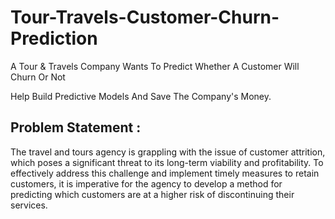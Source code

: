 # Tour-Travels-Customer-Churn-Prediction

A Tour & Travels Company Wants To Predict Whether A Customer Will Churn Or Not

Help Build Predictive Models And Save The Company's Money.

## Problem Statement :
The travel and tours agency is grappling with the issue of customer attrition, which poses a significant threat to its long-term viability and profitability. To effectively address this challenge and implement timely measures to retain customers, it is imperative for the agency to develop a method for predicting which customers are at a higher risk of discontinuing their services.
